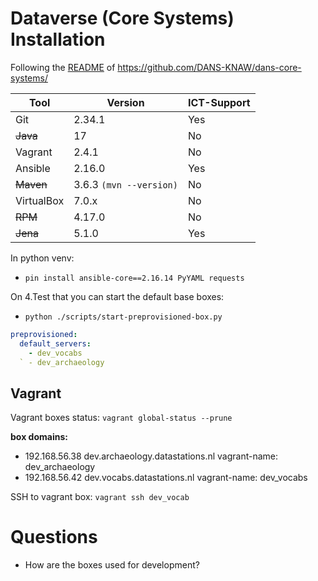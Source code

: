 # Dataverse (Core Systems) Installation

Following the [README](https://github.com/DANS-KNAW/dans-core-systems/blob/master/README.md) of https://github.com/DANS-KNAW/dans-core-systems/

| Tool       | Version                 | ICT-Support |
|------------|-------------------------|-------------|
| Git        | 2.34.1                  | Yes         |
| <s>Java</s>       | 17                      | No          |
| Vagrant    | 2.4.1                   | No          |
| Ansible    | 2.16.0                  | Yes         |   
| <s>Maven</s>      | 3.6.3 `(mvn --version)` | No          |
| VirtualBox | 7.0.x                   | No          |
| <s>RPM</s>        | 4.17.0                  | No          |
| <s>Jena</s>       | 5.1.0                   | Yes         |




In python venv:

* `pin install ansible-core==2.16.14 PyYAML requests`


On 4.Test that you can start the default base boxes: 

* `python ./scripts/start-preprovisioned-box.py`

```yaml
preprovisioned:
  default_servers:
    - dev_vocabs
  ` - dev_archaeology
```




## Vagrant

Vagrant boxes status: `vagrant global-status --prune`


**box domains:**
* 192.168.56.38   dev.archaeology.datastations.nl vagrant-name: dev_archaeology
* 192.168.56.42   dev.vocabs.datastations.nl vagrant-name: dev_vocabs


SSH to vagrant box: `vagrant ssh dev_vocab`


# Questions
* How are the boxes used for development?